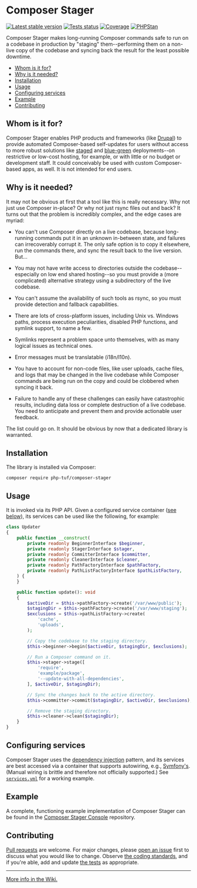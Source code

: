 # Composer Stager

[![Latest stable version](https://poser.pugx.org/php-tuf/composer-stager/v/stable)](https://packagist.org/packages/php-tuf/composer-stager)
[![Tests status](https://github.com/php-tuf/composer-stager/actions/workflows/main.yml/badge.svg?branch=main)](https://github.com/php-tuf/composer-stager/actions/workflows/main.yml)
[![Coverage](https://img.shields.io/badge/Coverage-100%25-brightgreen.svg?style=flat)](https://github.com/php-tuf/composer-stager/actions/workflows/main.yml) <!-- A static "100%" value can be used safely here because PHPUnit will fail builds if coverage falls below that. See the extensions in phpunit.xml.dist. -->
[![PHPStan](https://img.shields.io/badge/PHPStan-max-brightgreen.svg?style=flat)](https://github.com/phpstan/phpstan)

Composer Stager makes long-running Composer commands safe to run on a codebase in production by "staging" them--performing them on a non-live copy of the codebase and syncing back the result for the least possible downtime.

- [Whom is it for?](#whom-is-it-for)
- [Why is it needed?](#why-is-it-needed)
- [Installation](#installation)
- [Usage](#usage)
- [Configuring services](#configuring-services)
- [Example](#example)
- [Contributing](#contributing)

## Whom is it for?

Composer Stager enables PHP products and frameworks (like [Drupal](https://drupal.org/)) to provide automated Composer-based self-updates for users without access to more robust solutions like [staged](https://en.wikipedia.org/wiki/Development,_testing,_acceptance_and_production) and [blue-green](https://martinfowler.com/bliki/BlueGreenDeployment.html) deployments--on restrictive or low-cost hosting, for example, or with little or no budget or development staff. It could conceivably be used with custom Composer-based apps, as well. It is not intended for end users.

## Why is it needed?

It may not be obvious at first that a tool like this is really necessary. Why not just use Composer in-place? Or why not just rsync files out and back? It turns out that the problem is incredibly complex, and the edge cases are myriad:

- You can't use Composer directly on a live codebase, because long-running commands put it in an unknown in-between state, and failures can irrecoverably corrupt it. The only safe option is to copy it elsewhere, run the commands there, and sync the result back to the live version. But...

- You may not have write access to directories outside the codebase--especially on low end shared hosting--so you must provide a (more complicated) alternative strategy using a subdirectory of the live codebase.

- You can't assume the availability of such tools as rsync, so you must provide detection and fallback capabilities.

- There are lots of cross-platform issues, including Unix vs. Windows paths, process execution peculiarities, disabled PHP functions, and symlink support, to name a few.

- Symlinks represent a problem space unto themselves, with as many logical issues as technical ones.

- Error messages must be translatable (i18n/l10n).

- You have to account for non-code files, like user uploads, cache files, and logs that may be changed in the live codebase while Composer commands are being run on the copy and could be clobbered when syncing it back.

- Failure to handle any of these challenges can easily have catastrophic results, including data loss or complete destruction of a live codebase. You need to anticipate and prevent them and provide actionable user feedback.

The list could go on. It should be obvious by now that a dedicated library is warranted.

## Installation

The library is installed via Composer:

```shell
composer require php-tuf/composer-stager
```

## Usage

It is invoked via its PHP API. Given a configured service container ([see below](#configuring-services)), its services can be used like the following, for example:

```php
class Updater
{
    public function __construct(
        private readonly BeginnerInterface $beginner,
        private readonly StagerInterface $stager,
        private readonly CommitterInterface $committer,
        private readonly CleanerInterface $cleaner,
        private readonly PathFactoryInterface $pathFactory,
        private readonly PathListFactoryInterface $pathListFactory,
    ) {
    }

    public function update(): void
    {
        $activeDir = $this->pathFactory->create('/var/www/public');
        $stagingDir = $this->pathFactory->create('/var/www/staging');
        $exclusions = $this->pathListFactory->create(
            'cache',
            'uploads',
        );

        // Copy the codebase to the staging directory.
        $this->beginner->begin($activeDir, $stagingDir, $exclusions);

        // Run a Composer command on it.
        $this->stager->stage([
            'require',
            'example/package',
            '--update-with-all-dependencies',
        ], $activeDir, $stagingDir);

        // Sync the changes back to the active directory.
        $this->committer->commit($stagingDir, $activeDir, $exclusions);

        // Remove the staging directory.
        $this->cleaner->clean($stagingDir);
    }
}
```

## Configuring services

Composer Stager uses the [dependency injection](https://en.wikipedia.org/wiki/Dependency_injection) pattern, and its services are best accessed via a container that supports autowiring, e.g., [Symfony's](https://symfony.com/doc/current/service_container.html). (Manual wiring is brittle and therefore not officially supported.) See [`services.yml`](services.yml) for a working example.

## Example

A complete, functioning example implementation of Composer Stager can be found in the [Composer Stager Console](https://github.com/php-tuf/composer-stager-console) repository.

## Contributing

[Pull requests](https://github.com/php-tuf/composer-stager/pulls?q=is%3Apr+is%3Aopen+sort%3Aupdated-desc) are welcome. For major changes, please [open an issue](https://github.com/php-tuf/composer-stager/issues?q=is%3Aissue+is%3Aopen+sort%3Aupdated-desc) first to discuss what you would like to change. Observe [the coding standards](https://github.com/php-tuf/composer-stager/wiki/Coding-standards-&-style-guide), and if you're able, add and update [the tests](https://github.com/php-tuf/composer-stager/wiki/Automated-testing-&-analysis) as appropriate.

---

[More info in the Wiki.](https://github.com/php-tuf/composer-stager/wiki)
